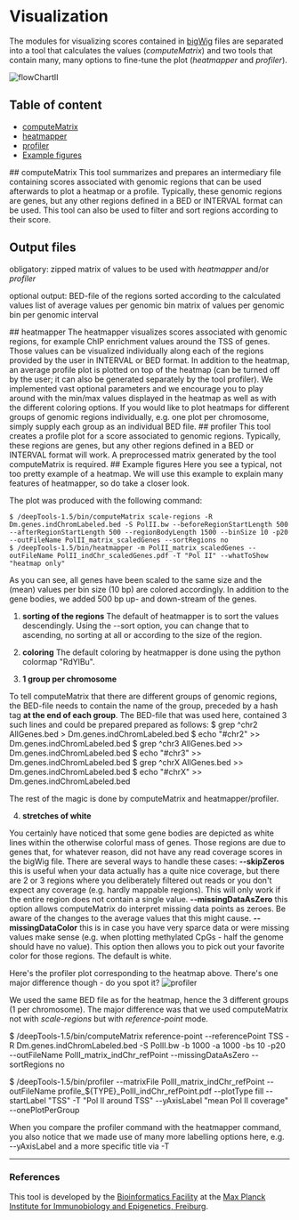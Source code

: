 Visualization
==============

The modules for visualizing scores contained in [bigWig][] files are separated into a tool that calculates the values
(_computeMatrix_) and two tools that contain many, many options to fine-tune the plot (_heatmapper_ and _profiler_).

![flowChartII](https://raw.github.com/fidelram/deepTools/manual/examples/flowChart_computeMatrixetc.png "Relationship between computeMatrix, heatmapper and profiler")

## Table of content

  * [computeMatrix](#computeMatrix)
  * [heatmapper](#heatmapper)
  * [profiler](#profiler)
  * [Example figures](#examples)

<a name="computeMatrix"/>
## computeMatrix
This tool summarizes and prepares an intermediary file containing
scores associated with genomic regions that can be used afterwards to
plot a heatmap or a profile. Typically, these genomic regions are
genes, but any other regions defined in a BED or INTERVAL format can
be used. This tool can also be used to filter and sort regions
according to their score.

## Output files
obligatory: zipped matrix of values to be used with _heatmapper_ and/or _profiler_

optional output:
BED-file of the regions sorted according to the calculated values
list of average values per genomic bin
matrix of values per genomic bin per genomic interval


<a name="heatmapper"/>
## heatmapper
The heatmapper visualizes scores associated with genomic regions, for
example ChIP enrichment values around the TSS of genes. Those values
can be visualized individually along each of the regions provided by
the user in INTERVAL or BED format. In addition to the heatmap, an
average profile plot is plotted on top of the heatmap (can be turned
off by the user; it can also be generated separately by the tool
profiler). We implemented vast optional parameters and we encourage
you to play around with the min/max values displayed in the heatmap as
well as with the different coloring options. If you would like to plot
heatmaps for different groups of genomic regions individually,
e.g. one plot per chromosome, simply supply each group as an
individual BED file.


<a name="profiler"/>
## profiler
This tool creates a profile plot for a score associated to genomic regions.
Typically, these regions are genes, but any other regions defined in a BED or
INTERVAL format will work. A preprocessed matrix generated by the tool
computeMatrix is required.


<a name="examples"/>
## Example figures
Here you see a typical, not too pretty example of a heatmap. We will use this example to explain many features of heatmapper, so do take a closer look.

The plot was produced with the following command:

	$ /deepTools-1.5/bin/computeMatrix scale-regions -R Dm.genes.indChromLabeled.bed -S PolII.bw --beforeRegionStartLength 500 --afterRegionStartLength 500 --regionBodyLength 1500 --binSize 10 -p20 --outFileName PolII_matrix_scaledGenes --sortRegions no
	$ /deepTools-1.5/bin/heatmapper -m PolII_matrix_scaledGenes --outFileName PolII_indChr_scaledGenes.pdf -T "Pol II" --whatToShow "heatmap only"


As you can see, all genes have been scaled to the same size and the (mean) values per bin size (10 bp) are colored accordingly. In addition to the gene bodies, we added 500 bp up- and down-stream of the genes.
1. __sorting of the regions__ The default of heatmapper is to sort the values descendingly. Using the --sort option, you can change that to ascending, no sorting at all or according to the size of the region.
2. __coloring__ The default coloring by heatmapper is done using the python colormap "RdYlBu".

3. __1 group per chromosome__
  
  To tell computeMatrix that there are different groups of genomic regions, the BED-file needs to contain the name of the group, preceded by a hash tag __at the end of each group__.
  The BED-file that was used here, contained 3 such lines and could be prepared prepared as follows:
  $ grep ^chr2 AllGenes.bed > Dm.genes.indChromLabeled.bed
  $ echo "#chr2" >> Dm.genes.indChromLabeled.bed 
  $ grep ^chr3 AllGenes.bed >> Dm.genes.indChromLabeled.bed
  $ echo "#chr3" >> Dm.genes.indChromLabeled.bed 
  $ grep ^chrX AllGenes.bed >> Dm.genes.indChromLabeled.bed
  $ echo "#chrX" >> Dm.genes.indChromLabeled.bed
 
  The rest of the magic is done by computeMatrix and heatmapper/profiler.

4. __stretches of white__
   
  You certainly have noticed that some gene bodies are depicted as white lines within the otherwise colorful mass of genes. Those regions are due to genes that, for whatever reason, did not have any read coverage scores in the bigWig file. There are several ways to handle these cases:
     __--skipZeros__ this is useful when your data actually has a quite nice coverage, but there are 2 or 3 regions where you deliberately filtered out reads or you don't expect any coverage (e.g. hardly mappable regions). This will only work if the entire region does not contain a single value. 
     __--missingDataAsZero__ this option allows computeMatrix do interpret missing data points as zeroes. Be aware of the changes to the average values that this might cause.
     __--missingDataColor__ this is in case you have very sparce data or were missing values make sense (e.g. when plotting methylated CpGs - half the genome should have no value). This option then allows you to pick out your favorite color for those regions. The default is white.


Here's the profiler plot corresponding to the heatmap above. There's one major difference though - do you spot it?
![profiler]()

We used the same BED file as for the heatmap, hence the 3 different groups (1 per chromosome). The major difference was that we used computeMatrix not with _scale-regions_ but with _reference-point_ mode.

 $  /deepTools-1.5/bin/computeMatrix reference-point --referencePoint TSS -R Dm.genes.indChromLabeled.bed -S PolII.bw -b 1000 -a 1000 -bs 10 -p20 --outFileName PolII_matrix_indChr_refPoint --missingDataAsZero --sortRegions no

 $ /deepTools-1.5/bin/profiler --matrixFile PolII_matrix_indChr_refPoint --outFileName profile_${TYPE}_PolII_indChr_refPoint.pdf --plotType fill --startLabel "TSS" -T "Pol II around TSS" --yAxisLabel "mean Pol II coverage" --onePlotPerGroup
 
 When you compare the profiler command with the heatmapper command, you also notice that we made use of many more labelling options here, e.g. --yAxisLabel and a more specific title via -T



-----------------------------------------------------------------------------------
[BAM]: https://docs.google.com/document/d/1Iv9QnuRYWCtV_UCi4xoXxEfmSZYQNyYJPNsFHnvv9C0/edit?usp=sharing "binary version of a SAM file; contains all information about aligned reads"
[SAM]: https://docs.google.com/document/d/1Iv9QnuRYWCtV_UCi4xoXxEfmSZYQNyYJPNsFHnvv9C0/edit?usp=sharing "text file containing all information about aligned reads"
[bigWig]: https://docs.google.com/document/d/1Iv9QnuRYWCtV_UCi4xoXxEfmSZYQNyYJPNsFHnvv9C0/edit?usp=sharing "binary version of a bedGraph file; contains genomic intervals and corresponding scores, e.g. average read numbers per 50 bp"
[bedGraph]: https://docs.google.com/document/d/1Iv9QnuRYWCtV_UCi4xoXxEfmSZYQNyYJPNsFHnvv9C0/edit?usp=sharing "text file that contains genomic intervals and corresponding scores, e.g. average read numbers per 50 bp"
[FASTQ]: https://docs.google.com/document/d/1Iv9QnuRYWCtV_UCi4xoXxEfmSZYQNyYJPNsFHnvv9C0/edit?usp=sharing "text file of raw reads (almost straight out of the sequencer)"
### References
[Benjamini and Speed]: http://nar.oxfordjournals.org/content/40/10/e72 "Nucleic Acids Research (2012)"
[Diaz et al.]: http://www.degruyter.com/view/j/sagmb.2012.11.issue-3/1544-6115.1750/1544-6115.1750.xml "Stat. Appl. Gen. Mol. Biol. (2012)"


This tool is developed by the [Bioinformatics Facility](http://www1.ie-freiburg.mpg.de/bioinformaticsfac) at the [Max Planck Institute for Immunobiology and Epigenetics, Freiburg](http://www1.ie-freiburg.mpg.de/).
